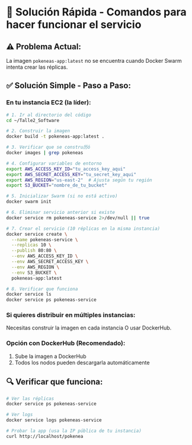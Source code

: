 # 🚀 Solución Rápida - Comandos para hacer funcionar el servicio

## ⚠️ Problema Actual:
La imagen `pokeneas-app:latest` no se encuentra cuando Docker Swarm intenta crear las réplicas.

## ✅ Solución Simple - Paso a Paso:

### En tu instancia EC2 (la líder):

```bash
# 1. Ir al directorio del código
cd ~/Talle2_Software

# 2. Construir la imagen
docker build -t pokeneas-app:latest .

# 3. Verificar que se constru历ó
docker images | grep pokeneas

# 4. Configurar variables de entorno
export AWS_ACCESS_KEY_ID="tu_access_key_aqui"
export AWS_SECRET_ACCESS_KEY="tu_secret_key_aqui"
export AWS_REGION="us-east-2"  # Ajusta según tu región
export S3_BUCKET="nombre_de_tu_bucket"

# 5. Inicializar Swarm (si no está activo)
docker swarm init

# 6. Eliminar servicio anterior si existe
docker service rm pokeneas-service 2>/dev/null || true

# 7. Crear el servicio (10 réplicas en la misma instancia)
docker service create \
  --name pokeneas-service \
  --replicas 10 \
  --publish 80:80 \
  --env AWS_ACCESS_KEY_ID \
  --env AWS_SECRET_ACCESS_KEY \
  --env AWS_REGION \
  --env S3_BUCKET \
  pokeneas-app:latest

# 8. Verificar que funciona
docker service ls
docker service ps pokeneas-service
```

### Si quieres distribuir en múltiples instancias:

Necesitas construir la imagen en cada instancia O usar DockerHub.

### Opción con DockerHub (Recomendado):

1. Sube la imagen a DockerHub
2. Todos los nodos pueden descargarla automáticamente

## 🔍 Verificar que funciona:

```bash
# Ver las réplicas
docker service ps pokeneas-service

# Ver logs
docker service logs pokeneas-service

# Probar la app (usa la IP pública de tu instancia)
curl http://localhost/pokenea
```

